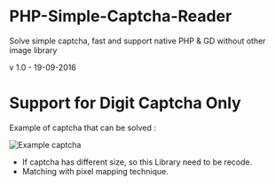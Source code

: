 # PHP-Simple-Captcha-Reader
Solve simple captcha, fast and support native PHP &amp; GD without other image library

v 1.0 - 19-09-2016

Support for Digit Captcha Only
==========================
Example of captcha that can be solved :

![Example captcha](https://raw.githubusercontent.com/ndunks/PHP-Simple-Captcha-Reader/master/test/seccode.png)

- If captcha has different size, so this Library need to be recode.
- Matching with pixel mapping technique.
